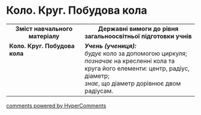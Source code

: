 <div id="hypercomments_widget" class="js-hypercomments-widget invisible"></div>

# Коло. Круг. Побудова кола
<table>
  <tr>
    <td width="40%" align="center"><b>Зміст навчального матеріалу<b></td>
    <td width="60%" align="center"><b>Державні вимоги до рівня загальноосвітньої підготовки учнів</b></td>
  </tr>
  <tr>
    <td width="40%" style="vertical-align:top !important;"><b>Коло. Круг. Побудова кола</b></td>
    <td width="60%" style="vertical-align:top !important;"><i><b>Учень (учениця):</b></i><br>
<i>будує</i> коло за допомогою циркуля;<br>
<i>позначає</i>  на кресленні  кола та круга  його елементи: центр, радіус, діаметр;<br>
<i>знає</i>, що діаметр дорівнює двом радіусам.<br></td>
  </tr>
</table>

<div class="js-hypercomments-container">
    <a href="http://hypercomments.com" class="hc-link" title="comments widget">comments powered by HyperComments</a>
</div>
